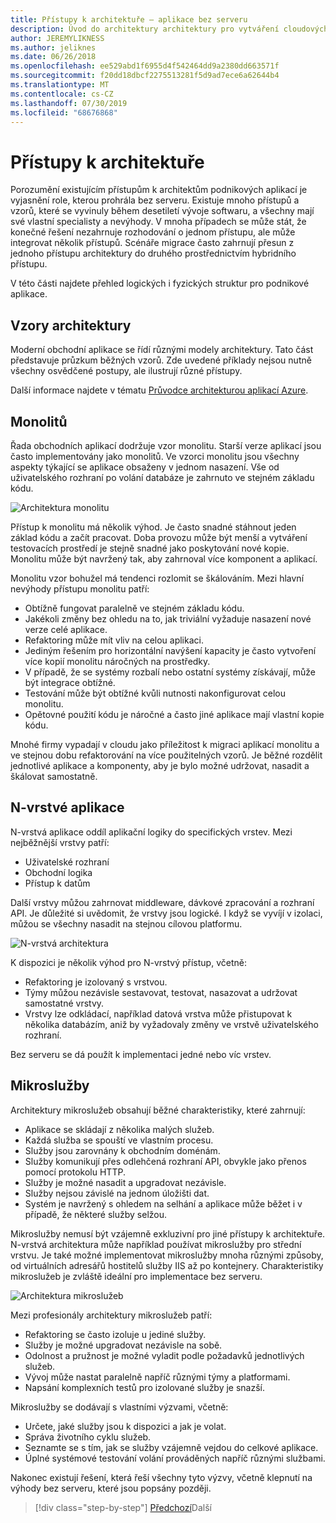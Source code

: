 ```yaml
---
title: Přístupy k architektuře – aplikace bez serveru
description: Úvod do architektury architektury pro vytváření cloudových podnikových aplikací, od N-vrstvých architektur až po bez serveru.
author: JEREMYLIKNESS
ms.author: jeliknes
ms.date: 06/26/2018
ms.openlocfilehash: ee529abd1f6955d4f542464dd9a2380dd663571f
ms.sourcegitcommit: f20dd18dbcf2275513281f5d9ad7ece6a62644b4
ms.translationtype: MT
ms.contentlocale: cs-CZ
ms.lasthandoff: 07/30/2019
ms.locfileid: "68676868"
---
```

# <a name="architecture-approaches"></a>Přístupy k architektuře

Porozumění existujícím přístupům k architektům podnikových aplikací je vyjasnění role, kterou prohrála bez serveru. Existuje mnoho přístupů a vzorů, které se vyvinuly během desetiletí vývoje softwaru, a všechny mají své vlastní specialisty a nevýhody. V mnoha případech se může stát, že konečné řešení nezahrnuje rozhodování o jednom přístupu, ale může integrovat několik přístupů. Scénáře migrace často zahrnují přesun z jednoho přístupu architektury do druhého prostřednictvím hybridního přístupu.

V této části najdete přehled logických i fyzických struktur pro podnikové aplikace.

## <a name="architecture-patterns"></a>Vzory architektury

Moderní obchodní aplikace se řídí různými modely architektury. Tato část představuje průzkum běžných vzorů. Zde uvedené příklady nejsou nutně všechny osvědčené postupy, ale ilustrují různé přístupy.

Další informace najdete v tématu [Průvodce architekturou aplikací Azure](https://docs.microsoft.com/azure/architecture/guide/).

## <a name="monoliths"></a>Monolitů

Řada obchodních aplikací dodržuje vzor monolitu. Starší verze aplikací jsou často implementovány jako monolitů. Ve vzorci monolitu jsou všechny aspekty týkající se aplikace obsaženy v jednom nasazení. Vše od uživatelského rozhraní po volání databáze je zahrnuto ve stejném základu kódu.

![Architektura monolitu](./media/monolith-architecture.png)

Přístup k monolitu má několik výhod. Je často snadné stáhnout jeden základ kódu a začít pracovat. Doba provozu může být menší a vytváření testovacích prostředí je stejně snadné jako poskytování nové kopie. Monolitu může být navržený tak, aby zahrnoval více komponent a aplikací.

Monolitu vzor bohužel má tendenci rozlomit se škálováním. Mezi hlavní nevýhody přístupu monolitu patří:

* Obtížně fungovat paralelně ve stejném základu kódu.
* Jakékoli změny bez ohledu na to, jak triviální vyžaduje nasazení nové verze celé aplikace.
* Refaktoring může mít vliv na celou aplikaci.
* Jediným řešením pro horizontální navýšení kapacity je často vytvoření více kopií monolitu náročných na prostředky.
* V případě, že se systémy rozbalí nebo ostatní systémy získávají, může být integrace obtížné.
* Testování může být obtížné kvůli nutnosti nakonfigurovat celou monolitu.
* Opětovné použití kódu je náročné a často jiné aplikace mají vlastní kopie kódu.

Mnohé firmy vypadají v cloudu jako příležitost k migraci aplikací monolitu a ve stejnou dobu refaktorování na více použitelných vzorů. Je běžné rozdělit jednotlivé aplikace a komponenty, aby je bylo možné udržovat, nasadit a škálovat samostatně.

## <a name="n-layer-applications"></a>N-vrstvé aplikace

N-vrstvá aplikace oddíl aplikační logiky do specifických vrstev. Mezi nejběžnější vrstvy patří:

* Uživatelské rozhraní
* Obchodní logika
* Přístup k datům

Další vrstvy můžou zahrnovat middleware, dávkové zpracování a rozhraní API. Je důležité si uvědomit, že vrstvy jsou logické. I když se vyvíjí v izolaci, můžou se všechny nasadit na stejnou cílovou platformu.

![N-vrstvá architektura](./media/n-layer-architecture.png)

K dispozici je několik výhod pro N-vrstvý přístup, včetně:

* Refaktoring je izolovaný s vrstvou.
* Týmy můžou nezávisle sestavovat, testovat, nasazovat a udržovat samostatné vrstvy.
* Vrstvy lze odkládací, například datová vrstva může přistupovat k několika databázím, aniž by vyžadovaly změny ve vrstvě uživatelského rozhraní.

Bez serveru se dá použít k implementaci jedné nebo víc vrstev.

## <a name="microservices"></a>Mikroslužby

**[](https://docs.microsoft.com/azure/architecture/guide/architecture-styles/microservices)** Architektury mikroslužeb obsahují běžné charakteristiky, které zahrnují:

* Aplikace se skládají z několika malých služeb.
* Každá služba se spouští ve vlastním procesu.
* Služby jsou zarovnány k obchodním doménám.
* Služby komunikují přes odlehčená rozhraní API, obvykle jako přenos pomocí protokolu HTTP.
* Služby je možné nasadit a upgradovat nezávisle.
* Služby nejsou závislé na jednom úložišti dat.
* Systém je navržený s ohledem na selhání a aplikace může běžet i v případě, že některé služby selžou.

Mikroslužby nemusí být vzájemně exkluzivní pro jiné přístupy k architektuře. N-vrstvá architektura může například používat mikroslužby pro střední vrstvu. Je také možné implementovat mikroslužby mnoha různými způsoby, od virtuálních adresářů hostitelů služby IIS až po kontejnery. Charakteristiky mikroslužeb je zvláště ideální pro implementace bez serveru.

![Architektura mikroslužeb](./media/microservices-architecture.png)

Mezi profesionály architektury mikroslužeb patří:

* Refaktoring se často izoluje u jediné služby.
* Služby je možné upgradovat nezávisle na sobě.
* Odolnost a pružnost je možné vyladit podle požadavků jednotlivých služeb.
* Vývoj může nastat paralelně napříč různými týmy a platformami.
* Napsání komplexních testů pro izolované služby je snazší.

Mikroslužby se dodávají s vlastními výzvami, včetně:

* Určete, jaké služby jsou k dispozici a jak je volat.
* Správa životního cyklu služeb.
* Seznamte se s tím, jak se služby vzájemně vejdou do celkové aplikace.
* Úplné systémové testování volání prováděných napříč různými službami.

Nakonec existují řešení, která řeší všechny tyto výzvy, včetně klepnutí na výhody bez serveru, které jsou popsány později.

>[!div class="step-by-step"]
>[Předchozí](index.md)Další
>[](architecture-deployment-approaches.md)
